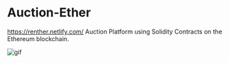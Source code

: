 # Auction-Ether
https://renther.netlify.com/
Auction Platform using Solidity Contracts on the Ethereum blockchain.

![gif](https://i.imgur.com/DJ5woEU.gif)  
